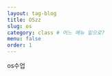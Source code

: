 ```yaml
---
layout: tag-blog
title: OSzz
slug: os
category: class # 어느 메뉴 밑으로?
menu: false
order: 1
---
```

os수업